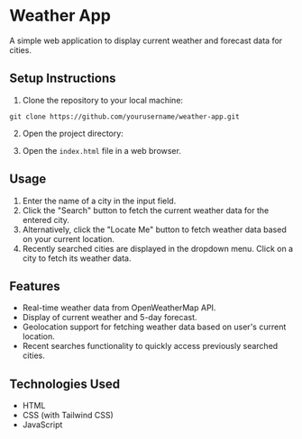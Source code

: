 # Weather App

A simple web application to display current weather and forecast data for cities.

## Setup Instructions

1. Clone the repository to your local machine:

```
git clone https://github.com/yourusername/weather-app.git

```

2. Open the project directory:


3. Open the `index.html` file in a web browser.

## Usage

1. Enter the name of a city in the input field.
2. Click the "Search" button to fetch the current weather data for the entered city.
3. Alternatively, click the "Locate Me" button to fetch weather data based on your current location.
4. Recently searched cities are displayed in the dropdown menu. Click on a city to fetch its weather data.

## Features

- Real-time weather data from OpenWeatherMap API.
- Display of current weather and 5-day forecast.
- Geolocation support for fetching weather data based on user's current location.
- Recent searches functionality to quickly access previously searched cities.

## Technologies Used

- HTML
- CSS (with Tailwind CSS)
- JavaScript

